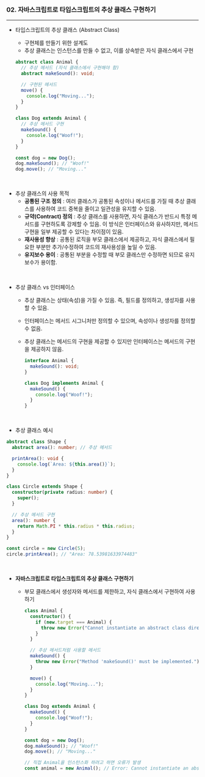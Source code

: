 ### 02. 자바스크립트로 타입스크립트의 추상 클래스 구현하기

---

- 타입스크립트의 추상 클래스 (Abstract Class)

  - 구현체를 만들기 위한 설계도
  - 추상 클래스는 인스턴스를 만들 수 없고, 이를 상속받은 자식 클래스에서 구현

  ```typescript
  abstract class Animal {
    // 추상 메서드 (자식 클래스에서 구현해야 함)
    abstract makeSound(): void;

    // 구현된 메서드
    move() {
      console.log("Moving...");
    }
  }

  class Dog extends Animal {
    // 추상 메서드 구현
    makeSound() {
      console.log("Woof!");
    }
  }

  const dog = new Dog();
  dog.makeSound(); // "Woof!"
  dog.move(); // "Moving..."
  ```

<br>

- 추상 클래스의 사용 목적
  - **공통된 구조 정의** : 여러 클래스가 공통된 속성이나 메서드를 가질 때 추상 클래스를 사용하여 코드 중복을 줄이고 일관성을 유지할 수 있음.
  - **규약(Contract) 정의** : 추상 클래스를 사용하면, 자식 클래스가 반드시 특정 메서드를 구현하도록 강제할 수 있음. 이 방식은 인터페이스와 유사하지만, 메서드 구현을 일부 제공할 수 있다는 차이점이 있음.
  - **재사용성 향상** : 공통된 로직을 부모 클래스에서 제공하고, 자식 클래스에서 필요한 부분만 추가/수정하여 코드의 재사용성을 높일 수 있음.
  - **유지보수 용이** : 공통된 부분을 수정할 때 부모 클래스만 수정하면 되므로 유지보수가 용이함.

<br>

- 추상 클래스 vs 인터페이스

  - 추상 클래스는 상태(속성)을 가질 수 있음. 즉, 필드를 정의하고, 생성자를 사용할 수 있음.
  - 인터페이스는 메서드 시그니처만 정의할 수 있으며, 속성이나 생성자를 정의할 수 없음.
  - 추상 클래스는 메서드의 구현을 제공할 수 있지만 인터페이스는 메서드의 구현을 제공하지 않음.

    ```typescript
    interface Animal {
      makeSound(): void;
    }

    class Dog implements Animal {
      makeSound() {
        console.log("Woof!");
      }
    }
    ```

<br>

- 추상 클래스 예시

```typescript
abstract class Shape {
  abstract area(): number; // 추상 메서드

  printArea(): void {
    console.log(`Area: ${this.area()}`);
  }
}

class Circle extends Shape {
  constructor(private radius: number) {
    super();
  }

  // 추상 메서드 구현
  area(): number {
    return Math.PI * this.radius * this.radius;
  }
}

const circle = new Circle(5);
circle.printArea(); // "Area: 78.53981633974483"
```

<br>

- **자바스크립트로 타입스크립트의 추상 클래스 구현하기**

  - 부모 클래스에서 생성자와 메서드를 제한하고, 자식 클래스에서 구현하여 사용하기

    ```typescript
    class Animal {
      constructor() {
        if (new.target === Animal) {
          throw new Error("Cannot instantiate an abstract class directly");
        }
      }

      // 추상 메서드처럼 사용할 메서드
      makeSound() {
        throw new Error("Method 'makeSound()' must be implemented.");
      }

      move() {
        console.log("Moving...");
      }
    }

    class Dog extends Animal {
      makeSound() {
        console.log("Woof!");
      }
    }

    const dog = new Dog();
    dog.makeSound(); // "Woof!"
    dog.move(); // "Moving..."

    // 직접 Animal을 인스턴스화 하려고 하면 오류가 발생
    const animal = new Animal(); // Error: Cannot instantiate an abstract class directly
    ```
